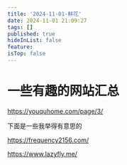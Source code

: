 ```yaml
---
title: '2024-11-01-鲜花'
date: 2024-11-01 21:09:27
tags: []
published: true
hideInList: false
feature: 
isTop: false
---
```

# 一些有趣的网站汇总

https://youquhome.com/page/3/

下面是一些我举得有意思的

https://frequency2156.com/

https://www.lazyfly.me/